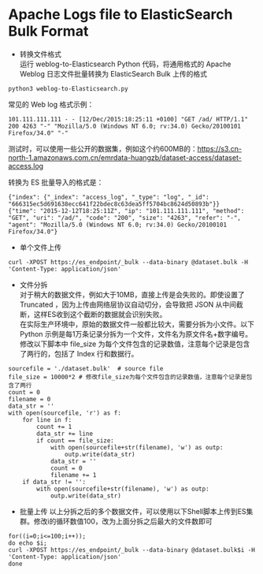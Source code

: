 # Apache Logs file to ElasticSearch Bulk Format  
  
* 转换文件格式  
运行 weblog-to-Elasticsearch Python 代码，将通用格式的 Apache Weblog 日志文件批量转换为 ElasticSearch Bulk 上传的格式
```
python3 weblog-to-Elasticsearch.py
```
  
常见的 Web log 格式示例：  
```
101.111.111.111 - - [12/Dec/2015:18:25:11 +0100] "GET /ad/ HTTP/1.1" 200 4263 "-" "Mozilla/5.0 (Windows NT 6.0; rv:34.0) Gecko/20100101 Firefox/34.0" "-"
```
测试时，可以使用一些公开的数据集，例如这个约600MB的：https://s3.cn-north-1.amazonaws.com.cn/emrdata-huangzb/dataset-access/dataset-access.log

转换为 ES 批量导入的格式是：
```
{"index": {"_index": "access_log", "_type": "log", "_id": "666315ec5d691638ecc641f22bdec8c63dea5ff5704bc8624d50893b"}}
{"time": "2015-12-12T18:25:11Z", "ip": "101.111.111.111", "method": "GET", "uri": "/ad/", "code": "200", "size": "4263", "refer": "-", "agent": "Mozilla/5.0 (Windows NT 6.0; rv:34.0) Gecko/20100101 Firefox/34.0"}
```

* 单个文件上传  
```
curl -XPOST https://es_endpoint/_bulk --data-binary @dataset.bulk -H 'Content-Type: application/json'
```
* 文件分拆  
对于稍大的数据文件，例如大于10MB，直接上传是会失败的。即使设置了 Truncated ，因为上传由网络层协议自动切分，会导致把 JSON 从中间截断，这样ES收到这个截断的数据就会识别失败。  
在实际生产环境中，原始的数据文件一般都比较大，需要分拆为小文件。以下 Python 示例是每1万条记录分拆为一个文件，文件名为原文件名+数字编号。  
修改以下脚本中 file_size 为每个文件包含的记录数值，注意每个记录是包含了两行的，包括了 Index 行和数据行。
```
sourcefile = './dataset.bulk'  # source file
file_size = 10000*2 # 修改file_size为每个文件包含的记录数值，注意每个记录是包含了两行
count = 0
filename = 0
data_str = ''
with open(sourcefile, 'r') as f:
    for line in f:
        count += 1
        data_str += line
        if count == file_size:
            with open(sourcefile+str(filename), 'w') as outp:
                outp.write(data_str)
            data_str = ''
            count = 0
            filename += 1
    if data_str != '':
        with open(sourcefile+str(filename), 'w') as outp:
            outp.write(data_str)

```

* 批量上传
以上分拆之后的多个数据文件，可以使用以下Shell脚本上传到ES集群。修改i的循环数值100，改为上面分拆之后最大的文件数即可
```
for((i=0;i<=100;i++));
do echo $i;
curl -XPOST https://es_endpoint/_bulk --data-binary @dataset.bulk$i -H 'Content-Type: application/json'
done
```